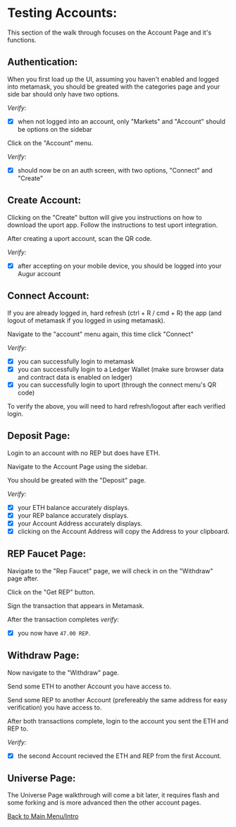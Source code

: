 # Testing Accounts:

This section of the walk through focuses on the Account Page and it's functions.

## Authentication:

When you first load up the UI, assuming you haven't enabled and logged into metamask, you should be greated with the categories page and your side bar should only have two options.

*Verify:*
- [x] when not logged into an account, only "Markets" and "Account" should be options on the sidebar

Click on the "Account" menu.

*Verify:*
- [x] should now be on an auth screen, with two options, "Connect" and "Create"

## Create Account:

Clicking on the "Create" button will give you instructions on how to download the uport app. Follow the instructions to test uport integration.

After creating a uport account, scan the QR code.

*Verify:*
- [x] after accepting on your mobile device, you should be logged into your Augur account

## Connect Account:

If you are already logged in, hard refresh (ctrl + R / cmd + R) the app (and logout of metamask if you logged in using metamask).

Navigate to the "account" menu again, this time click "Connect"

*Verify:*
- [x] you can successfully login to metamask
- [x] you can successfully login to a Ledger Wallet (make sure browser data and contract data is enabled on ledger)
- [x] you can successfully login to uport (through the connect menu's QR code)

To verify the above, you will need to hard refresh/logout after each verified login. 

## Deposit Page:

Login to an account with no REP but does have ETH.

Navigate to the Account Page using the sidebar.

You should be greated with the "Deposit" page.

*Verify:* 
- [x] your ETH balance accurately displays.
- [x] your REP balance accurately displays. 
- [x] your Account Address accurately displays.
- [x] clicking on the Account Address will copy the Address to your clipboard.

## REP Faucet Page:

Navigate to the "Rep Faucet" page, we will check in on the "Withdraw" page after.

Click on the "Get REP" button.

Sign the transaction that appears in Metamask.

After the transaction completes *verify:*
- [x] you now have `47.00 REP`.

## Withdraw Page:

Now navigate to the "Withdraw" page.

Send some ETH to another Account you have access to.

Send some REP to another Account (prefereably the same address for easy verification) you have access to.

After both transactions complete, login to the account you sent the ETH and REP to.

*Verify:* 
- [x] the second Account recieved the ETH and REP from the first Account.

## Universe Page:

The Universe Page walkthrough will come a bit later, it requires flash and some forking and is more advanced then the other account pages.

[Back to Main Menu/Intro](https://github.com/AugurProject/augur-walkthrough/)